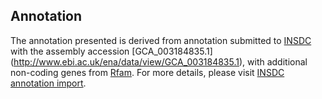 
Annotation
----------

The annotation presented is derived from annotation submitted to
[INSDC](http://www.insdc.org) with the assembly accession [GCA\_003184835.1]
(http://www.ebi.ac.uk/ena/data/view/GCA_003184835.1),
with additional non-coding genes from
[Rfam](http://rfam.xfam.org/). For more details, please visit [INSDC
annotation import](http://ensemblgenomes.org/info/data/insdc_annotation).
